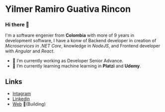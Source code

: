 # Yilmer Ramiro Guativa Rincon 
 
### Hi there 👋

I'm  a software engenier from  **Colombia** with more of 9 years in development software, I have a konw of Backend developer in creation of *Microservices in .NET Core*, knowledge in *NodeJS*, and Frontend developer with *Angular* and *React*.

- 🔭 I’m currently working as Developer Senior Advance. 
- 🌱 I’m currently learning machine learning in **Platzi** and **Udemy**.

## Links
- [Intagram](https://www.instagram.com/yildeveloper/)
- [Linkedin](https://www.linkedin.com/in/yguativa/)
- [Web](https://yrguativa.github.io/MP/) 🔨(Building)
